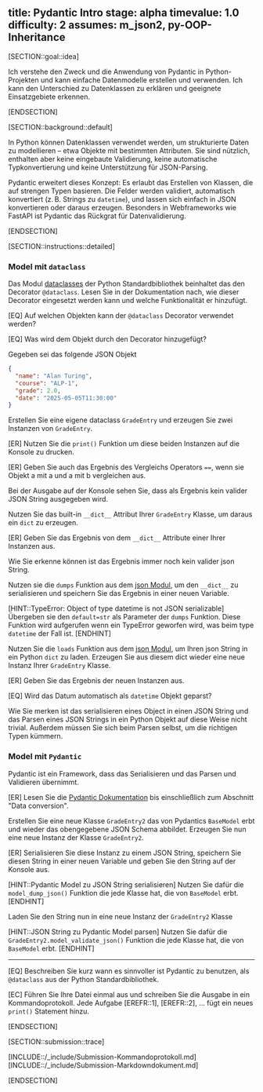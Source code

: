 title: Pydantic Intro
stage: alpha
timevalue: 1.0
difficulty: 2
assumes: m_json2, py-OOP-Inheritance
---


[SECTION::goal::idea]

Ich verstehe den Zweck und die Anwendung von Pydantic in Python-Projekten und kann einfache
Datenmodelle erstellen und verwenden.
Ich kann den Unterschied zu Datenklassen zu erklären und geeignete Einsatzgebiete erkennen.

[ENDSECTION]


[SECTION::background::default]

In Python können Datenklassen verwendet werden, um strukturierte Daten zu modellieren – etwa Objekte
mit bestimmten Attributen.
Sie sind nützlich, enthalten aber keine eingebaute Validierung, keine automatische Typkonvertierung
und keine Unterstützung für JSON-Parsing.

Pydantic erweitert dieses Konzept: Es erlaubt das Erstellen von Klassen, die auf strengen Typen
basieren. Die Felder werden validiert, automatisch konvertiert (z. B. Strings zu `datetime`), und
lassen sich einfach in JSON konvertieren oder daraus erzeugen.
Besonders in Webframeworks wie FastAPI ist Pydantic das Rückgrat für Datenvalidierung.

[ENDSECTION]


[SECTION::instructions::detailed]

### Model mit `dataclass`

Das Modul
[dataclasses](https://docs.python.org/3/library/dataclasses.html)
der Python Standardbibliothek beinhaltet das den Decorator `@dataclass`.
Lesen Sie in der Dokumentation nach, wie dieser Decorator eingesetzt werden kann und welche
Funktionalität er hinzufügt.

[EQ] Auf welchen Objekten kann der `@dataclass` Decorator verwendet werden?

[EQ] Was wird dem Objekt durch den Decorator hinzugefügt?

Gegeben sei das folgende JSON Objekt

```json
{
  "name": "Alan Turing",
  "course": "ALP-1",
  "grade": 2.0,
  "date": "2025-05-05T11:30:00"
}
```

Erstellen Sie eine eigene dataclass `GradeEntry` und erzeugen Sie zwei Instanzen von `GradeEntry`.

[ER] Nutzen Sie die `print()` Funktion um diese beiden Instanzen auf die Konsole zu drucken.

[ER] Geben Sie auch das Ergebnis des Vergleichs Operators `==`, wenn sie Objekt
a mit a und a mit b vergleichen aus.

Bei der Ausgabe auf der Konsole sehen Sie, dass als Ergebnis kein valider
JSON String ausgegeben wird.

Nutzen Sie das built-in `__dict__` Attribut Ihrer `GradeEntry` Klasse,
um daraus ein `dict` zu erzeugen.

[ER] Geben Sie das Ergebnis von dem `__dict__` Attribute einer Ihrer Instanzen aus.

Wie Sie erkenne können ist das Ergebnis immer noch kein valider json String.

Nutzen sie die `dumps` Funktion aus dem
[json Modul](https://docs.python.org/3/library/json.html), um den `__dict__` zu serialisieren
und speichern Sie das Ergebnis in einer neuen Variable.

[HINT::TypeError: Object of type datetime is not JSON serializable]
Übergeben sie den `default=str` als Parameter der `dumps` Funktion.
Diese Funktion wird aufgerufen wenn ein TypeError geworfen wird,
was beim type `datetime` der Fall ist.
[ENDHINT]

Nutzen Sie die `loads` Funktion aus dem
[json Modul](https://docs.python.org/3/library/json.html),
um Ihren json String in ein Python `dict` zu laden.
Erzeugen Sie aus diesem dict wieder eine neue Instanz Ihrer `GradeEntry` Klasse.

[ER] Geben Sie das Ergebnis der neuen Instanzen aus.

[EQ] Wird das Datum automatisch als `datetime` Objekt geparst?

Wie Sie merken ist das serialisieren eines Object in einen JSON String und das Parsen eines
JSON Strings in ein Python Objekt
auf diese Weise nicht trivial.
Außerdem müssen Sie sich beim Parsen selbst, um die richtigen Typen kümmern.


### Model mit `Pydantic`

Pydantic ist ein Framework, dass das Serialisieren und das Parsen und Validieren übernimmt.

[ER] Lesen Sie die [Pydantic Dokumentation](https://docs.pydantic.dev/latest/concepts/models/)
bis einschließlich zum Abschnitt "Data conversion".

Erstellen Sie eine neue Klasse `GradeEntry2` das von Pydantics `BaseModel` erbt
und wieder das obengegebene JSON Schema abbildet.
Erzeugen Sie nun eine neue Instanz der Klasse `GradeEntry2`.

[ER] Serialisieren Sie diese Instanz zu einem JSON String, speichern Sie diesen String
in einer neuen Variable und geben Sie den String auf der Konsole aus.

[HINT::Pydantic Model zu JSON String serialisieren]
Nutzen Sie dafür die `model_dump_json()` Funktion die jede Klasse hat, die von `BaseModel` erbt.
[ENDHINT]

Laden Sie den String nun in eine neue Instanz der `GradeEntry2` Klasse

[HINT::JSON String zu Pydantic Model parsen]
Nutzen Sie dafür die `GradeEntry2.model_validate_json()` Funktion die jede Klasse hat,
die von `BaseModel` erbt.
[ENDHINT]

---

[EQ] Beschreiben Sie kurz wann es sinnvoller ist Pydantic zu benutzen, als `@dataclass`
aus der Python Standardbibliothek.

[EC] Führen Sie Ihre Datei einmal aus und schreiben Sie die Ausgabe in ein Kommandoprotokoll.
Jede Aufgabe [EREFR::1], [EREFR::2], ... fügt ein neues `print()` Statement hinzu.

[ENDSECTION]


[SECTION::submission::trace]

[INCLUDE::/_include/Submission-Kommandoprotokoll.md]
[INCLUDE::/_include/Submission-Markdowndokument.md]

[ENDSECTION]